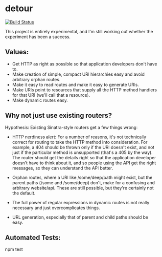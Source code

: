 # detour
[![Build Status](https://secure.travis-ci.org/cainus/detour.png?branch=master)](http://travis-ci.org/cainus/detour)

This project is entirely experimental, and I'm still working out whether the experiment has 
been a success.

## Values:
* Get HTTP as right as possible so that application developers don't have to.
* Make creation of simple, compact URI hierarchies easy and avoid arbitrary orphan routes.
* Make it easy to read routes and make it easy to generate URIs.
* Make URIs point to resources that supply all the HTTP method handlers for that URI (we'll call that a resource).
* Make dynamic routes easy.

## Why not just use existing routers?

Hypothesis:  Existing Sinatra-style routers get a few things wrong:

* HTTP nerdiness alert:  For a number of reasons, it's not technically correct for 
routing to take the HTTP method into consideration.  For example, a 404 should be thrown only 
if the URI doesn't exist, and not just if the particular method is unsupported (that's a 405 
by the way).  The router should get the details right so that the application developer doesn't 
have to think about it, and so people using the API get the right messages, so they can 
understand the API better. 

* Orphan routes, where a URI like /some/deep/path might exist, but the parent paths 
(/some and /some/deep) don't, make for a confusing and arbitrary website/api.  These are still 
possible, but they're certainly not the default.

* The full power of regular expressions in dynamic routes is not really necessary and just 
overcomplicates things.

* URL generation, especially that of parent and child paths should be easy.


## Automated Tests:
npm test
